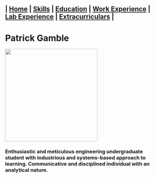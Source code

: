 ## | [Home](/Patrick-Gamble/index) | [Skills](/Patrick-Gamble/skills) | [Education](/Patrick-Gamble/education) | [Work Experience](/Patrick-Gamble/work-experience) | [Lab Experience](/Patrick-Gamble/lab-experience) | [Extracurriculars](/Patrick-Gamble/extracurriculars) |

# Patrick Gamble
<img src="https://user-images.githubusercontent.com/70120376/165220952-437de4ef-d2ea-4f85-b66f-414475162195.jpg" width="300" height="300">

### Enthusiastic and meticulous engineering undergraduate student with industrious and systems-based approach to learning. Communicative and disciplined individual with an analytical nature.
